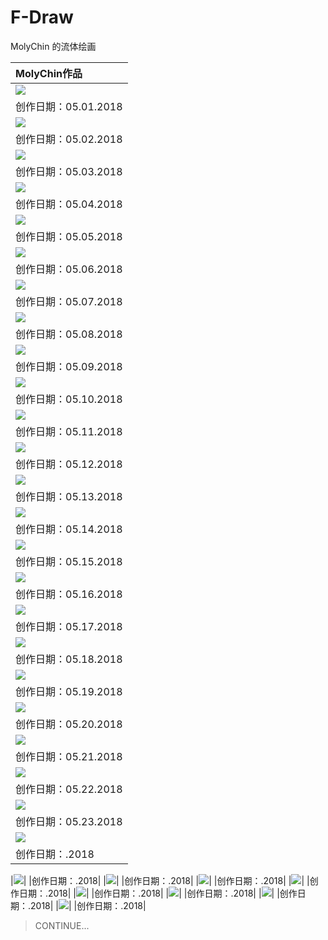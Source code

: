 # F-Draw
MolyChin 的流体绘画

|MolyChin作品|
|:---|
|![](res/2018/S-05-01-2018.jpg)|
|创作日期：05.01.2018|
|![](res/2018/S-05-02-2018.jpg)|
|创作日期：05.02.2018|
|![](res/2018/S-05-03-2018.jpg)|
|创作日期：05.03.2018|
|![](res/2018/S-IMG_20180630_153251A.jpg)|
|创作日期：05.04.2018|
|![](res/2018/S-05-05-2018.jpg)|
|创作日期：05.05.2018|
|![](res/2018/S-05-06-2018.jpg)|
|创作日期：05.06.2018|
|![](res/2018/S-05-07-2018.jpg)|
|创作日期：05.07.2018|
|![](res/2018/S-05-08-2018.jpg)|
|创作日期：05.08.2018|
|![](res/2018/S-05-09-2018.jpg)|
|创作日期：05.09.2018|
|![](res/2018/S-05-10-2018.jpg)|
|创作日期：05.10.2018|
|![](res/2018/S-05-11-2018.jpg)|
|创作日期：05.11.2018|
|![](res/2018/S-05-12-2018.jpg)|
|创作日期：05.12.2018|
|![](res/2018/S-05-13-2018.jpg)|
|创作日期：05.13.2018|
|![](res/2018/S-05-14-2018.jpg)|
|创作日期：05.14.2018|
|![](res/2018/S-05-15-2018.jpg)|
|创作日期：05.15.2018|
|![](res/2018/S-05-16-2018.jpg)|
|创作日期：05.16.2018|
|![](res/2018/S-05-17-2018.jpg)|
|创作日期：05.17.2018|
|![](res/2018/S-IMG_20180530_221120A.jpg)|
|创作日期：05.18.2018|
|![](res/2018/S-05-19-2018.jpg)|
|创作日期：05.19.2018|
|![](res/2018/S-05-20-2018.jpg)|
|创作日期：05.20.2018|
|![](res/2018/S-05-21-2018.jpg)|
|创作日期：05.21.2018|
|![](res/2018/S-05-22-2018.jpg)|
|创作日期：05.22.2018|
|![](res/2018/S-05-23-2018.jpg)|
|创作日期：05.23.2018|
|![](res/2018/)|
|创作日期：.2018|

|![](res/2018/)|
|创作日期：.2018|
|![](res/2018/)|
|创作日期：.2018|
|![](res/2018/)|
|创作日期：.2018|
|![](res/2018/)|
|创作日期：.2018|
|![](res/2018/)|
|创作日期：.2018|
|![](res/2018/)|
|创作日期：.2018|
|![](res/2018/)|
|创作日期：.2018|
|![](res/2018/)|
|创作日期：.2018|


>CONTINUE...
